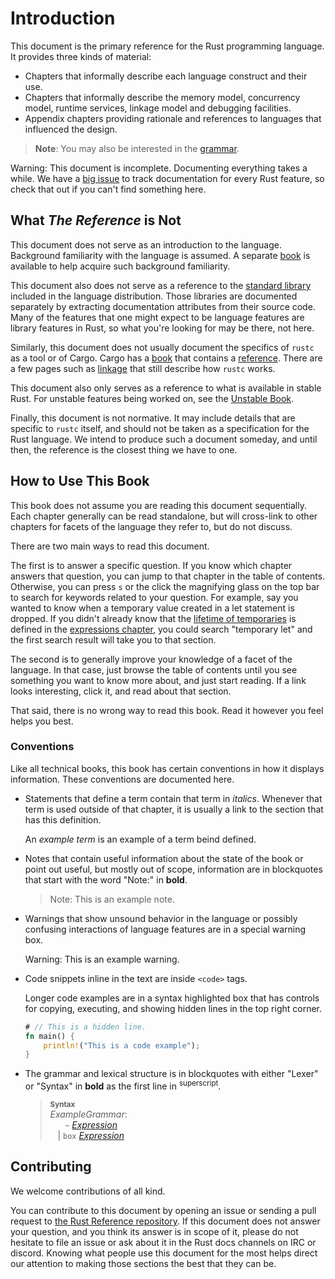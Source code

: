 # Introduction

This document is the primary reference for the Rust programming language. It
provides three kinds of material:

  - Chapters that informally describe each language construct and their use.
  - Chapters that informally describe the memory model, concurrency model,
    runtime services, linkage model and debugging facilities.
  - Appendix chapters providing rationale and references to languages that
    influenced the design.

> **Note**: You may also be interested in the [grammar].

<div class="warning">

Warning: This document is incomplete. Documenting everything takes a
while. We have a [big issue] to track documentation for every Rust feature,
so check that out if you can't find something here.

</div>

## What *The Reference* is Not

This document does not serve as an introduction to the language. Background
familiarity with the language is assumed. A separate [book] is available to
help acquire such background familiarity.

This document also does not serve as a reference to the [standard library]
included in the language distribution. Those libraries are documented
separately by extracting documentation attributes from their source code. Many
of the features that one might expect to be language features are library
features in Rust, so what you're looking for may be there, not here.

Similarly, this document does not usually document the specifics of `rustc` as a
tool or of Cargo. Cargo has a [book][cargo book] that contains a
[reference][cargo reference]. There are a few pages such as [linkage] that still
describe how `rustc` works.

This document also only serves as a reference to what is available in stable
Rust. For unstable features being worked on, see the [Unstable Book].

Finally, this document is not normative. It may include details that are
specific to `rustc` itself, and should not be taken as a specification for
the Rust language. We intend to produce such a document someday, and until then,
the reference is the closest thing we have to one.

## How to Use This Book

This book does not assume you are reading this document sequentially. Each
chapter generally can be read standalone, but will cross-link to other chapters
for facets of the language they refer to, but do not discuss.

There are two main ways to read this document.

The first is to answer a specific question. If you know which chapter answers
that question, you can jump to that chapter in the table of contents. Otherwise,
you can press `s` or the click the magnifying glass on the top bar to search for
keywords related to your question. For example, say you wanted to know when a
temporary value created in a let statement is dropped. If you didn't already
know that the [lifetime of temporaries] is defined in the [expressions chapter],
you could search "temporary let" and the first search result will take you to
that section.

The second is to generally improve your knowledge of a facet of the language.
In that case, just browse the table of contents until you see something you
want to know more about, and just start reading. If a link looks interesting,
click it, and read about that section.

That said, there is no wrong way to read this book. Read it however you feel
helps you best.

### Conventions

Like all technical books, this book has certain conventions in how it displays
information. These conventions are documented here.

* Statements that define a term contain that term in *italics*. Whenever that
  term is used outside of that chapter, it is usually a link to the section that
  has this definition.

  An *example term* is an example of a term beind defined.

* Notes that contain useful information about the state of the book or point out
  useful, but mostly out of scope, information are in blockquotes that start with
  the word "Note:" in **bold**.

  > Note: This is an example note.

* Warnings that show unsound behavior in the language or possibly confusing
  interactions of language features are in a special warning box.

  <div class="warning">

  Warning: This is an example warning.

  </div>

* Code snippets inline in the text are inside `<code>` tags.

  Longer code examples are in a syntax highlighted box that has controls for
  copying, executing, and showing hidden lines in the top right corner.

  ```rust
  # // This is a hidden line.
  fn main() {
      println!("This is a code example");
  }
  ```

* The grammar and lexical structure is in blockquotes with either "Lexer" or
  "Syntax" in **bold** as the first line in <sup>superscript</sup>.

  > **<sup>Syntax</sup>**\
  > _ExampleGrammar_:\
  > &nbsp;&nbsp; &nbsp;&nbsp; `~` [_Expression_]\
  > &nbsp;&nbsp; | `box` [_Expression_]

## Contributing

We welcome contributions of all kind.

You can contribute to this document by opening an issue or sending a pull
request to [the Rust Reference repository]. If this document does not answer
your question, and you think its answer is in scope of it, please do not
hesitate to file an issue or ask about it in the Rust docs channels on IRC or
discord. Knowing what people use this document for the most helps direct our
attention to making those sections the best that they can be.

[book]: ../book/index.html
[standard library]: ../std/index.html
[grammar]: ../grammar.html
[the Rust Reference repository]: https://github.com/rust-lang-nursery/reference/
[big issue]: https://github.com/rust-lang-nursery/reference/issues/9
[Unstable Book]: https://doc.rust-lang.org/nightly/unstable-book/
[_Expression_]: expressions.html
[cargo book]: ../cargo/index.html
[cargo reference]: ../cargo/reference/index.html
[expressions chapter]: expressions.html
[lifetime of temporaries]: expressions.html#temporary-lifetimes
[linkage]: linkage.html